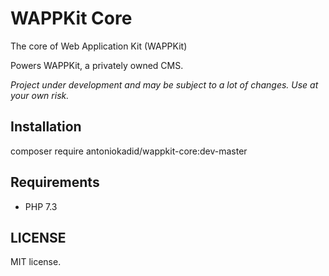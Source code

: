 # WAPPKit Core
The core of Web Application Kit (WAPPKit)

Powers WAPPKit, a privately owned CMS.

*Project under development and may be subject to a lot of changes. Use at your own risk.*

## Installation

composer require antoniokadid/wappkit-core:dev-master

## Requirements
* PHP 7.3

## LICENSE

MIT license.